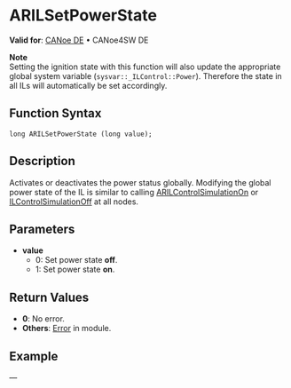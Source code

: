# ARILSetPowerState

**Valid for**: [CANoe DE](../../../Shared/FeatureAvailability.md) • CANoe4SW DE

**Note**  
Setting the ignition state with this function will also update the appropriate global system variable (`sysvar::_ILControl::Power`). Therefore the state in all ILs will automatically be set accordingly.

## Function Syntax

```plaintext
long ARILSetPowerState (long value);
```

## Description

Activates or deactivates the power status globally. Modifying the global power state of the IL is similar to calling [ARILControlSimulationOn](CAPLfunctionARILControlSimulationOn.md) or [ILControlSimulationOff](CAPLfunctionARILControlSimulationOff.md) at all nodes.

## Parameters

- **value**
  - 0: Set power state **off**.
  - 1: Set power state **on**.

## Return Values

- **0**: No error.
- **Others**: [Error](../../../CANoeCANalyzer/LibrariesPackages/AUTOSARpduIL/AUTOSARpduILReturnCodes.md) in module.

## Example

—
